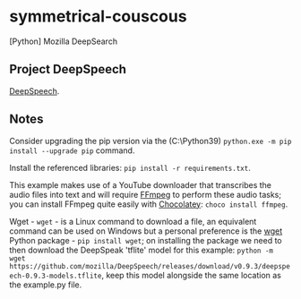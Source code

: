 # symmetrical-couscous
[Python] Mozilla DeepSearch

## Project DeepSpeech

[DeepSpeech](https://github.com/mozilla/DeepSpeech).

## Notes

Consider upgrading the pip version via the (C:\Python39) `python.exe -m pip install --upgrade pip` command.

Install the referenced libraries: `pip install -r requirements.txt`.

This example makes use of a YouTube downloader that transcribes the audio files into text and will require [FFmpeg](https://ffmpeg.org/download.html) to perform these audio tasks; you can install FFmpeg quite easily with [Chocolatey](https://chocolatey.org/install): `choco install ffmpeg`.

Wget - `wget` - is a Linux command to download a file, an equivalent command can be used on Windows but a personal preference is the [wget](https://pypi.org/project/wget/) Python package - `pip install wget`; on installing the package we need to then download the DeepSpeak 'tflite' model for this example: `python -m wget https://github.com/mozilla/DeepSpeech/releases/download/v0.9.3/deepspeech-0.9.3-models.tflite`, keep this model alongside the same location as the example.py file.
